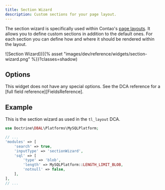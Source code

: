 ```yaml
---
title: Section Wizard
description: Custom sections for your page layout.
---
```



The section wizard is specifically used within Contao's [page layouts][PageLayouts]. It allows you to define custom
sections in addition to the default ones. For each section you can define how and where it should be rendered within the
layout.

![Section Wizard]({{% asset "images/dev/reference/widgets/section-wizard.png" %}}?classes=shadow)


## Options

This widget does not have any special options. See the DCA reference for a [full field reference][FieldsReference].


## Example

This is the section wizard as used in the `tl_layout` DCA.


```php
use Doctrine\DBAL\Platforms\MySQLPlatform;

// ...
'modules' => [
    'search' => true,
    'inputType' => 'sectionWizard',
    'sql' => [
        'type' => 'blob',
        'length' => MySQLPlatform::LENGTH_LIMIT_BLOB,
        'notnull' => false,
    ],
],
// ...
```


[PageLayouts]: /manual/en/layout/theme-manager/manage-page-layouts/
